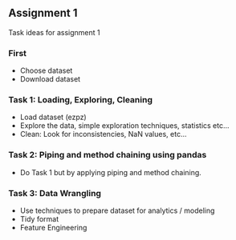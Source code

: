 ## Assignment 1
Task ideas for assignment 1

### First
* Choose dataset
* Download dataset

### Task 1: Loading, Exploring, Cleaning
* Load dataset (ezpz)
* Explore the data, simple exploration techniques, statistics etc...
* Clean: Look for inconsistencies, NaN values, etc...

### Task 2: Piping and method chaining using pandas
* Do Task 1 but by applying piping and method chaining.

### Task 3: Data Wrangling
* Use techniques to prepare dataset for analytics / modeling
* Tidy format
* Feature Engineering
